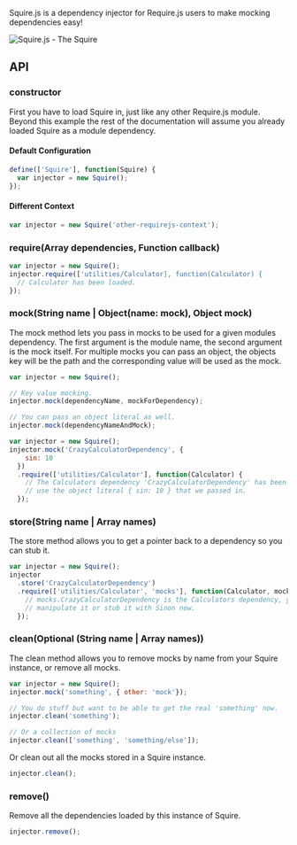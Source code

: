 Squire.js is a dependency injector for Require.js users to make mocking dependencies easy!

![Squire.js - The Squire](http://f.cl.ly/items/2e3f3x3b0K132R3c2t06/squire.png)

## API

### constructor

First you have to load Squire in, just like any other Require.js module. Beyond this example the rest of the documentation will assume you already loaded Squire   as a module dependency.

#### Default Configuration

```javascript
define(['Squire'], function(Squire) {
  var injector = new Squire();
});
```

#### Different Context

```javascript
var injector = new Squire('other-requirejs-context');
```

### require(Array dependencies, Function callback)

```javascript
var injector = new Squire();
injector.require(['utilities/Calculator], function(Calculator) {
  // Calculator has been loaded.
});
```

### mock(String name | Object(name: mock), Object mock)

The mock method lets you pass in mocks to be used for a given modules dependency. The first argument is the module name, the second argument is the mock itself. For multiple mocks you can pass an object, the objects key will be the path and the corresponding value will be used as the mock.

```javascript
var injector = new Squire();

// Key value mocking.
injector.mock(dependencyName, mockForDependency);

// You can pass an object literal as well.
injector.mock(dependencyNameAndMock);
```

```javascript
var injector = new Squire();
injector.mock('CrazyCalculatorDependency', {
    sin: 10
  })
  .require(['utilities/Calculator'], function(Calculator) {
    // The Calculators dependency 'CrazyCalculatorDependency' has been mocked to
    // use the object literal { sin: 10 } that we passed in.
  });
```

### store(String name | Array names)

The store method allows you to get a pointer back to a dependency so you can stub it.

```javascript
var injector = new Squire();
injector
  .store('CrazyCalculatorDependency')
  .require(['utilities/Calculator', 'mocks'], function(Calculator, mocks) {
    // mocks.CrazyCalculatorDependency is the Calculators dependency, you can
    // manipulate it or stub it with Sinon now.
  });
```

### clean(Optional (String name | Array names))

The clean method allows you to remove mocks by name from your Squire instance, or remove all mocks.

```javascript
var injector = new Squire();
injector.mock('something', { other: 'mock'});

// You do stuff but want to be able to get the real 'something' now.
injector.clean('something');

// Or a collection of mocks
injector.clean(['something', 'something/else']);
```

Or clean out all the mocks stored in a Squire instance.

```javascript
injector.clean();
```

### remove()

Remove all the dependencies loaded by this instance of Squire.

```javascript
injector.remove();
```
